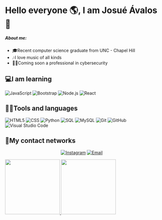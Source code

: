 # Hello everyone 🌎, I am Josué Ávalos👦

##### About me:

- 🎓Recent computer science graduate from UNC - Chapel Hill
- 🎶I love music of all kinds
- 👨‍💻Coming soon a professional in cybersecurity


## 💻I am learning

 ![JavaScript](https://img.shields.io/badge/-JavaScript-333333?style=flat&logo=javascript)
  ![Bootstrap](https://img.shields.io/badge/-Bootstrap-333333?style=flat&logo=bootstrap&logoColor=563D7C)
  ![Node.js](https://img.shields.io/badge/-Node.js-333333?style=flat&logo=node.js)
  ![React](https://img.shields.io/badge/-React-333333?style=flat&logo=react)

## 👨‍💻Tools and languages
  ![HTML5](https://img.shields.io/badge/-HTML5-333333?style=flat&logo=HTML5)
  ![CSS](https://img.shields.io/badge/-CSS-333333?style=flat&logo=CSS3&logoColor=1572B6)
  ![Python](https://img.shields.io/badge/-Python-333333?style=flat&logo=python)
  ![SQL](https://img.shields.io/badge/-SQL-333333?style=flat&logo=postgresql)
  ![MySQL](https://img.shields.io/badge/-MySQL-333333?style=flat&logo=mysql)
  ![Git](https://img.shields.io/badge/-Git-333333?style=flat&logo=git)
  ![GitHub](https://img.shields.io/badge/-GitHub-333333?style=flat&logo=github)
  ![Visual Studio Code](https://img.shields.io/badge/-Visual%20Studio%20Code-333333?style=flat&logo=visual-studio-code&logoColor=007ACC)
  
## 📱My contact networks
<p align="center">
  <a href="https://www.instagram.com/aezequiel11/"><img alt="Instagram" src="https://img.shields.io/badge/Instagram-aezequiel11-blue?style=flat-square&logo=instagram"></a>
  <a href="mailto:aezequiel56@gmail.com"><img alt="Email" src="https://img.shields.io/badge/Email-aezequiel56@gmail.com-blue?style=flat-square&logo=gmail"></a>
</p>

<a href="https://github.com/Ezejosue">
  <img height="180em" src="https://github-readme-stats.vercel.app/api?username=Ezejosue&show_icons=true" />
  <img height="180em" src="https://github-readme-stats.vercel.app/api/top-langs/?username=Ezejosue&layout=compact" />
</a>

<!--
**Ezejosue/Ezejosue** is a ✨ _special_ ✨ repository because its `README.md` (this file) appears on your GitHub profile.

Here are some ideas to get you started:

- 🔭 I’m currently working on ...
- 🌱 I’m currently learning ...
- 👯 I’m looking to collaborate on ...
- 🤔 I’m looking for help with ...
- 💬 Ask me about ...
- 📫 How to reach me: ...
- 😄 Pronouns: ...
- ⚡ Fun fact: ...
-->
